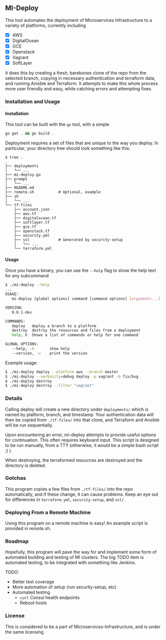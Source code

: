 ## MI-Deploy

This tool automates the deployment of Microservices Infrastructure to a variety
of platforms, currently including
 - [x] AWS
 - [x] DigitalOcean
 - [x] GCE
 - [x] Openstack
 - [x] Vagrant
 - [x] SoftLayer

It does this by creating a fresh, barebones clone of the repo from the selected
branch, copying in necessary authentication and terraform data, and running
Anisble and Terraform. It attempts to make this whole process more user friendly
and easy, while catching errors and attempting fixes.

### Installation and Usage

#### Installation

This tool can be built with the `go` tool, with a simple
```bash
go get . && go build .
```

Deployment requires a set of files that are unique to the way you deploy. In
particular, your directory tree should look something like this:
```
$ tree .
.
├── deployments
│   └── ...
├── mi-deploy.go
├── prompt
│   └── ...
├── README.md
├── remote.sh           # Optional, example
├── sh
│   └── ...
└── tf-files
    ├── account.json
    ├── aws.tf
    ├── digitalocean.tf
    ├── softlayer.tf
    ├── gce.tf
    ├── openstack.tf
    ├── security.yml
    ├── ssl             # Generated by security-setup
    │   └── ...
    └── terraform.yml
```

#### Usage

Once you have a binary, you can use the `--help` flag to show the help text for
any subcommand
```bash
$ ./mi-deploy --help
...
USAGE:
   mi-deploy [global options] command [command options] [arguments...]

VERSION:
   0.0.1-dev

COMMANDS:
   deploy   deploy a branch to a platform
   destroy  destroy the resources and files from a deployment
   help, h  Shows a list of commands or help for one command

GLOBAL OPTIONS:
   --help, -h       show help
   --version, -v    print the version
```

Example usage:
```bash
$ ./mi-deploy deploy --platform aws --branch master
$ ./mi-deploy --verbosity=debug deploy -p vagrant -b fix/bug
$ ./mi-deploy destroy
$ ./mi-deploy destroy --filter "vagrant"
```

### Details

Calling deploy will create a new directory under `deployments/` which is named
by platform, branch, and timestamp. Your authentication data will then be copied
from `./tf-files/` into that clone, and Terraform and Ansible will be run
sequentially.

Upon encountering an error, mi-deploy attempts to provide useful options for
continuation. This often requires keyboard input. This script is designed to be
run manually, from a TTY (otherwise, it would be a simple bash script ;) ).

When destroying, the terraformed resources are destroyed and the directory is
deleted.

### Gotchas

This program copies a few files from `./tf-files/` into the repo automatically,
and if these change, it can cause problems. Keep an eye out for differences in
`terraform.yml`, `security-setup`, and `ssl/`.

### Deploying From a Remote Machine

Using this program on a remote machine is easy! An example script is
provided in remote.sh.

### Roadmap

Hopefully, this program will pave the way for and implement some form of
automated building and testing of MI clusters. The big TODO item is automated
testing, to be integrated with something like Jenkins.

TODO:
 * Better test coverage
 * More automation of setup (run security-setup, etc)
 * Automated testing
   - `curl` Consul health endpoints
   - Reboot hosts

### License

This is considered to be a part of Microservices-Infrastructure, and is under
the same licensing.
